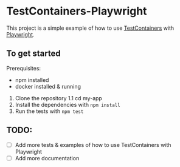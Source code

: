 # TestContainers-Playwright

This project is a simple example of how to use [TestContainers](https://www.testcontainers.org/) with [Playwright](https://playwright.dev/).

## To get started

Prerequisites:
- npm installed
- docker installed & running

1. Clone the repository
    1.1 cd my-app
2. Install the dependencies with `npm install`
3. Run the tests with `npm test`

## TODO: 

- [ ] Add more tests & examples of how to use TestContainers with Playwright
- [ ] Add more documentation
